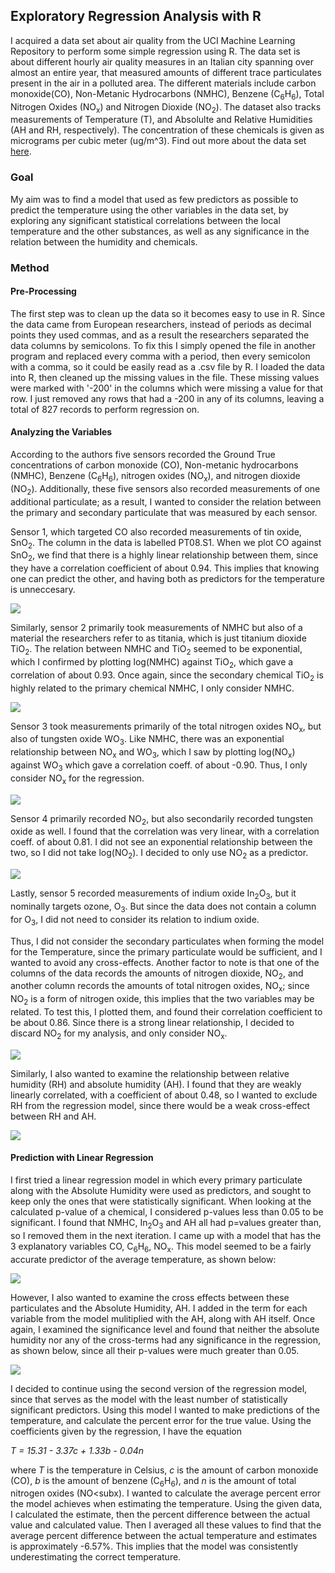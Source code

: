 ## Exploratory Regression Analysis with R
I acquired a data set about air quality from the UCI Machine Learning Repository to perform some simple regression using R. The data set is about different hourly air quality measures in an Italian city spanning over almost an entire year, that measured amounts of different trace particulates present in the air in a polluted area. The different materials include carbon monoxide(CO), Non-Metanic Hydrocarbons (NMHC), Benzene (C<sub>6</sub>H<sub>6</sub>), Total Nitrogen Oxides (NO<sub>x</sub>) and Nitrogen Dioxide (NO<sub>2</sub>). The dataset also tracks measurements of Temperature (T), and Absolulte and Relative Humidities (AH and RH, respectively). The concentration of these chemicals is given as micrograms per cubic meter (ug/m^3). Find out more about the data set [here](https://archive.ics.uci.edu/ml/datasets/Air+Quality).

### Goal
My aim was to find a model that used as few predictors as possible to predict the temperature using the other variables in the data set, by exploring any significant statistical correlations between the local temperature and the other substances, as well as any significance in the relation between the humidity and chemicals.

### Method
#### Pre-Processing
The first step was to clean up the data so it becomes easy to use in R. Since the data came from European researchers, instead of periods as decimal points they used commas, and as a result the researchers separated the data columns by semicolons. To fix this I simply opened the file in another program and replaced every comma with a period, then every semicolon with a comma, so it could be easily read as a .csv file by R. I loaded the data into R, then cleaned up the missing values in the file. These missing values were marked with '-200' in the columns which were missing a value for that row. I just removed any rows that had a -200 in any of its columns, leaving a total of 827 records to perform regression on.

#### Analyzing the Variables
According to the authors five sensors recorded the Ground True concentrations of carbon monoxide (CO), Non-metanic hydrocarbons (NMHC), Benzene (C<sub>6</sub>H<sub>6</sub>), nitrogen oxides (NO<sub>x</sub>), and nitrogen dioxide (NO<sub>2</sub>). Additionally, these five sensors also recorded measurements of one additional particulate; as a result, I wanted to consider the relation between the primary and secondary particulate that was measured by each sensor. 

Sensor 1, which targeted CO also recorded measurements of tin oxide, SnO<sub>2</sub>. The column in the data is labelled PT08.S1. When we plot CO against SnO<sub>2</sub>, we find that there is a highly linear relationship between them, since they have a correlation coefficient of about 0.94. This implies that knowing one can predict the other, and having both as predictors for the temperature is unneccesary.

![](plots/CO_SnO2.png)

Similarly, sensor 2 primarily took measurements of NMHC but also of a material the researchers refer to as titania, which is just titanium dioxide TiO<sub>2</sub>. The relation between NMHC and TiO<sub>2</sub> seemed to be exponential, which I confirmed by plotting log(NMHC) against TiO<sub>2</sub>, which gave a correlation of about 0.93. Once again, since the secondary chemical TiO<sub>2</sub> is highly related to the primary chemical NMHC, I only consider NMHC.

![](plots/NMHC_TiO2.png)

Sensor 3 took measurements primarily of the total nitrogen oxides NO<sub>x</sub>, but also of tungsten oxide WO<sub>3</sub>. Like NMHC, there was an exponential relationship between NO<sub>x</sub> and WO<sub>3</sub>, which I saw by plotting log(NO<sub>x</sub>) against WO<sub>3</sub> which gave a correlation coeff. of about -0.90. Thus, I only consider NO<sub>x</sub> for the regression.

![](plots/NOx_WO3.png)

Sensor 4 primarily recorded NO<sub>2</sub>, but also secondarily recorded tungsten oxide as well. I found that the correlation was very linear, with a correlation coeff. of about 0.81. I did not see an exponential relationship between the two, so I did not take log(NO<sub>2</sub>). I decided to only use NO<sub>2</sub> as a predictor.

![](plots/NO2_WO3.png)

Lastly, sensor 5 recorded measurements of indium oxide In<sub>2</sub>O<sub>3</sub>, but it nominally targets ozone, O<sub>3</sub>. But since the data does not contain a column for O<sub>3</sub>, I did not need to consider its relation to indium oxide.

Thus, I did not consider the secondary particulates when forming the model for the Temperature, since the primary particulate would be sufficient, and I wanted to avoid any cross-effects. Another factor to note is that one of the columns of the data records the amounts of nitrogen dioxide, NO<sub>2</sub>, and another column records the amounts of total nitrogen oxides, NO<sub>x</sub>; since NO<sub>2</sub> is a form of nitrogen oxide, this implies that the two variables may be related. To test this, I plotted them, and found their correlation coefficient to be about 0.86. Since there is a strong linear relationship, I decided to discard NO<sub>2</sub> for my analysis, and only consider NO<sub>x</sub>.

![](plots/NOx_NO2.png)

Similarly, I also wanted to examine the relationship between relative humidity (RH) and absolute humidity (AH). I found that they are weakly linearly correlated, with a coefficient of about 0.48, so I wanted to exclude RH from the regression model, since there would be a weak cross-effect between RH and AH.

![](plots/AH_RH.png)

#### Prediction with Linear Regression
I first tried a linear regression model in which every primary particulate along with the Absolute Humidity were used as predictors, and sought to keep only the ones that were statistically significant. When looking at the calculated p-value of a chemical, I considered p-values less than 0.05 to be significant. I found that NMHC, In<sub>2</sub>O<sub>3</sub> and AH all had p=values greater than, so I removed them in the next iteration. I came up with a model that has the 3 explanatory variables CO, C<sub>6</sub>H<sub>6</sub>, NO<sub>x</sub>. This model seemed to be a fairly accurate predictor of the average temperature, as shown below:

![](reg/reg_2.JPG)

However, I also wanted to examine the cross effects between these particulates and the Absolute Humidity, AH. I added in the term for each variable from the model mulitiplied with the AH, along with AH itself. Once again, I examined the significance level and found that neither the absolute humidity nor any of the cross-terms had any significance in the regression, as shown below, since all their p-values were much greater than 0.05.

![](reg/reg_3.JPG)

I decided to continue using the second version of the regression model, since that serves as the model with the least number of statistically significant predictors. Using this model I wanted to make predictions of the temperature, and calculate the percent error for the true value. Using the coefficients given by the regression, I have the equation

*T = 15.31 - 3.37c + 1.33b - 0.04n*

where *T* is the temperature in Celsius, *c* is the amount of carbon monoxide (CO), *b* is the amount of benzene (C<sub>6</sub>H<sub>6</sub>), and *n* is the amount of total nitrogen oxides (NO<subx</sub>). I wanted to calculate the average percent error the model achieves when estimating the temperature. Using the given data, I calculated the estimate, then the percent difference between the actual value and calculated value. Then I averaged all these values to find that the average percent difference between the actual temperature and estimates is approximately -6.57%. This implies that the model was consistently underestimating the correct temperature. 


